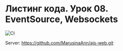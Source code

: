 # Листинг кода. Урок 08. EventSource, Websockets

![CI](https://github.com/marusinaann/ajs-c/actions/workflows/web.yml/badge.svg)

Server:
https://github.com/MarusinaAnn/ajs-web.git
